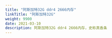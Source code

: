 ```yaml
---
title: "阿斯加特32G ddr4 2666内存"
linkTitle: "阿斯加特32G"
weight: 9900
date: 2021-03-10
description: 阿斯加特32G ddr4 2666内存，史称真香条
---
```




